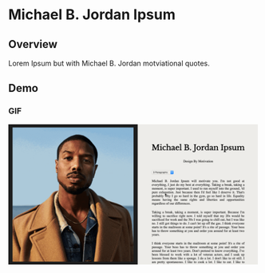 # Michael B. Jordan Ipsum

## Overview
Lorem Ipsum but with Michael B. Jordan motviational quotes. 

## Demo

### GIF

<img src="https://raw.githubusercontent.com/julienshim/Michael-B-Jordan-Ipsum/master/assets/images/demo.gif" width="500" />

